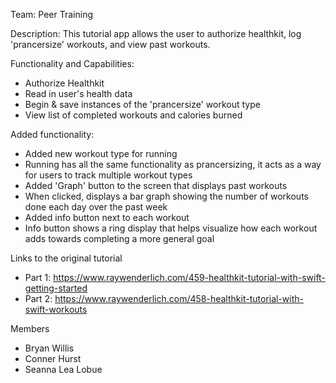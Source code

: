 Team:
Peer Training

Description:
This tutorial app allows the user to authorize healthkit, log 'prancersize' workouts, and view past workouts.

Functionality and Capabilities:
- Authorize Healthkit
- Read in user's health data
- Begin & save instances of the 'prancersize' workout type
- View list of completed workouts and calories burned

Added functionality:
- Added new workout type for running
- Running has all the same functionality as prancersizing, it acts as a way for users to track multiple workout types
- Added 'Graph' button to the screen that displays past workouts
- When clicked, displays a bar graph showing the number of workouts done each day over the past week
- Added info button next to each workout
- Info button shows a ring display that helps visualize how each workout adds towards completing a more general goal

Links to the original tutorial
- Part 1: https://www.raywenderlich.com/459-healthkit-tutorial-with-swift-getting-started
- Part 2: https://www.raywenderlich.com/458-healthkit-tutorial-with-swift-workouts

Members
- Bryan Willis
- Conner Hurst
- Seanna Lea Lobue
